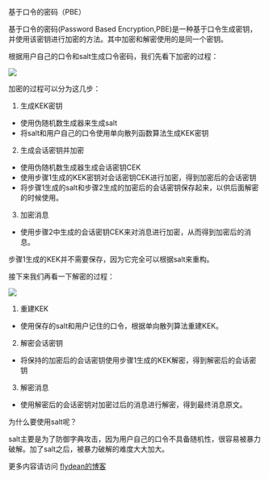 基于口令的密码（PBE）

基于口令的密码(Password Based Encryption,PBE)是一种基于口令生成密钥，并使用该密钥进行加密的方法。其中加密和解密使用的是同一个密钥。

根据用户自己的口令和salt生成口令密码，我们先看下加密的过程：

![](https://img-blog.csdnimg.cn/20200331200040819.png)

加密的过程可以分为这几步：

1. 生成KEK密钥

* 使用伪随机数生成器来生成salt
* 将salt和用户自己的口令使用单向散列函数算法生成KEK密钥
  
2. 生成会话密钥并加密

* 使用伪随机数生成器生成会话密钥CEK
* 使用步骤1生成的KEK密钥对会话密钥CEK进行加密，得到加密后的会话密钥
* 将步骤1生成的salt和步骤2生成的加密后的会话密钥保存起来，以供后面解密的时候使用。

3. 加密消息

* 使用步骤2中生成的会话密钥CEK来对消息进行加密，从而得到加密后的消息。

步骤1生成的KEK并不需要保存，因为它完全可以根据salt来重构。

接下来我们再看一下解密的过程：

![](https://img-blog.csdnimg.cn/20200331200053488.png)

1. 重建KEK

* 使用保存的salt和用户记住的口令，根据单向散列算法重建KEK。
  
2. 解密会话密钥

* 将保持的加密后的会话密钥使用步骤1生成的KEK解密，得到解密后的会话密钥

3. 解密消息

* 使用解密后的会话密钥对加密过后的消息进行解密，得到最终消息原文。

为什么要使用salt呢？

salt主要是为了防御字典攻击，因为用户自己的口令不具备随机性，很容易被暴力破解。加了salt之后，被暴力破解的难度大大加大。

更多内容请访问 [flydean的博客](www.flydean.com)
